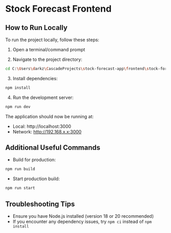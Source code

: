 # Stock Forecast Frontend

## How to Run Locally

To run the project locally, follow these steps:

1. Open a terminal/command prompt

2. Navigate to the project directory:
```bash
cd C:\Users\darkz\CascadeProjects\stock-forecast-app\frontend\stock-forecast-frontend
```

3. Install dependencies:
```bash
npm install
```

4. Run the development server:
```bash
npm run dev
```

The application should now be running at:
- Local: http://localhost:3000
- Network: http://192.168.x.x:3000

## Additional Useful Commands

- Build for production: 
```bash
npm run build
```

- Start production build: 
```bash
npm run start
```

## Troubleshooting Tips

- Ensure you have Node.js installed (version 18 or 20 recommended)
- If you encounter any dependency issues, try `npm ci` instead of `npm install`
